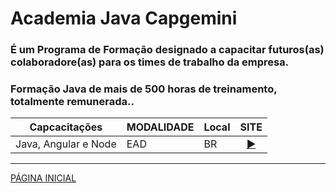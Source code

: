 # Academia Java Capgemini

### É um Programa de Formação designado a capacitar futuros(as) colaboradore(as) para os times de trabalho da empresa.
### Formação Java de mais de 500 horas de treinamento, totalmente remunerada..
    
|Capcacitações| MODALIDADE |Local| SITE |
|------|------|------|------|
|Java, Angular e Node|EAD|BR|<div align="center">[▶️](https://capgemini.proway.com.br/)</div>|

---
[PÁGINA INICIAL](../)